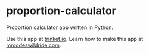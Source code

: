 # proportion-calculator

Proportion calculator app written in Python.

Use this app at [trinket.io](https://trinket.io/embed/python3/fe6b739679?outputOnly=true&start=result).
Learn how to make this app at [mrcodeswildride.com](https://www.mrcodeswildride.com/).
